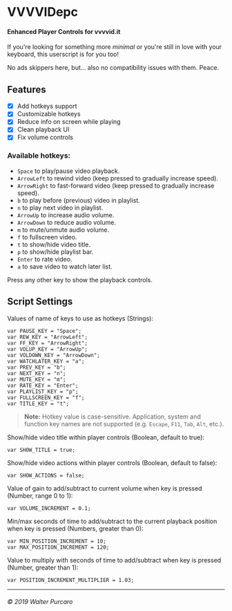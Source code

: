 VVVVIDepc
=========

#### Enhanced Player Controls for vvvvid.it

If you're looking for something more *minimal* or you're still in love with your keyboard,
this userscript is for you too!

No ads skippers here, but... also no compatibility issues with them. Peace.


Features
--------

- [x] Add hotkeys support
- [x] Customizable hotkeys
- [x] Reduce info on screen while playing
- [x] Clean playback UI
- [x] Fix volume controls

### Available hotkeys:

- `Space` to play/pause video playback.
- `ArrowLeft` to rewind video (keep pressed to gradually increase speed).
- `ArrowRight` to fast-forward video (keep pressed to gradually increase speed).
- `b` to play before (previous) video in playlist.
- `n` to play next video in playlist.
- `ArrowUp` to increase audio volume.
- `ArrowDown` to reduce audio volume.
- `m` to mute/unmute audio volume.
- `f` to fullscreen video.
- `t` to show/hide video title.
- `p` to show/hide playlist bar.
- `Enter` to rate video.
- `a` to save video to watch later list.

Press any other key to show the playback controls.


Script Settings
---------------

Values of name of keys to use as hotkeys (Strings):

    var PAUSE_KEY = "Space";
    var REW_KEY = "ArrowLeft";
    var FF_KEY = "ArrowRight";
    var VOLUP_KEY = "ArrowUp";
    var VOLDOWN_KEY = "ArrowDown";
    var WATCHLATER_KEY = "a";
    var PREV_KEY = "b";
    var NEXT_KEY = "n";
    var MUTE_KEY = "m";
    var RATE_KEY = "Enter";
    var PLAYLIST_KEY = "p";
    var FULLSCREEN_KEY = "f";
    var TITLE_KEY = "t";

> **Note:**
> Hotkey value is case-sensitive.
> Application, system and function key names are not supported
> (e.g. `Escape`, `F11`, `Tab`, `Alt`, etc.).

Show/hide video title within player controls (Boolean, default to true):

    var SHOW_TITLE = true;

Show/hide video actions within player controls (Boolean, default to false):

    var SHOW_ACTIONS = false;

Value of gain to add/subtract to current volume when key is pressed (Number, range 0 to 1):

    var VOLUME_INCREMENT = 0.1;

Min/max seconds of time to add/subtract to the current playback position when key is pressed (Numbers, greater than 0):

    var MIN_POSITION_INCREMENT = 10;
    var MAX_POSITION_INCREMENT = 120;

Value to multiply with seconds of time to add/subtract when key is pressed (Number, greater than 1):

    var POSITION_INCREMENT_MULTIPLIER = 1.03;


----------------------------
###### © 2019 Walter Purcaro
